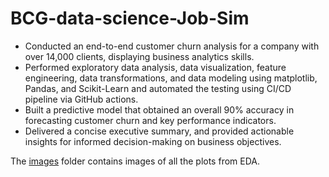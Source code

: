 # BCG-data-science-Job-Sim

- Conducted an end-to-end customer churn analysis for a company with over 14,000 clients, displaying business analytics skills.
- Performed exploratory data analysis, data visualization, feature engineering, data transformations, and data modeling using matplotlib, Pandas, and Scikit-Learn and automated the testing using CI/CD pipeline via GitHub actions.
- Built a predictive model that obtained an overall 90% accuracy in forecasting customer churn and key performance indicators.
- Delivered a concise executive summary, and provided actionable insights for informed decision-making on business objectives.

The [images](https://github.com/RakeshJV2000/BCG-data-science-Job-Sim/tree/main/images) folder contains images of all the plots from EDA.
